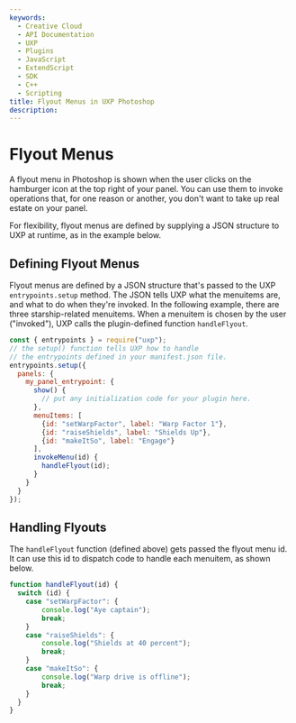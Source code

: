 ```yaml
---
keywords:
  - Creative Cloud
  - API Documentation
  - UXP
  - Plugins
  - JavaScript
  - ExtendScript
  - SDK
  - C++
  - Scripting
title: Flyout Menus in UXP Photoshop
description:
---
```


# Flyout Menus

A flyout menu in Photoshop is shown when the user clicks on the hamburger icon at the top right of your panel. You can use them to invoke operations that, for one reason or another, you don't want to take up real estate on your panel.

For flexibility, flyout menus are defined by supplying a JSON structure to UXP at runtime, as in the example below.

## Defining Flyout Menus

Flyout menus are defined by a JSON structure that's passed to the UXP `entrypoints.setup` method. The JSON tells UXP what the menuitems are, and what to do when they're invoked. In the following example, there are three starship-related menuitems. When a menuitem is chosen by the user ("invoked"), UXP calls the plugin-defined function `handleFlyout`.

```js
const { entrypoints } = require("uxp");
// the setup() function tells UXP how to handle
// the entrypoints defined in your manifest.json file.
entrypoints.setup({
  panels: {
    my_panel_entrypoint: {
      show() {
        // put any initialization code for your plugin here.
      },
      menuItems: [
        {id: "setWarpFactor", label: "Warp Factor 1"},
        {id: "raiseShields", label: "Shields Up"},
        {id: "makeItSo", label: "Engage"}
      ],
      invokeMenu(id) {
        handleFlyout(id);
      }
    }
  }
});
```

## Handling Flyouts

The `handleFlyout` function (defined above) gets passed the flyout menu id. It can use this id to dispatch code to handle each menuitem, as shown below.

```js
function handleFlyout(id) {
  switch (id) {
    case "setWarpFactor": {
        console.log("Aye captain");
        break;
    }
    case "raiseShields": {
        console.log("Shields at 40 percent");
        break;
    }
    case "makeItSo": {
        console.log("Warp drive is offline");
        break;
    }
  }
}
```